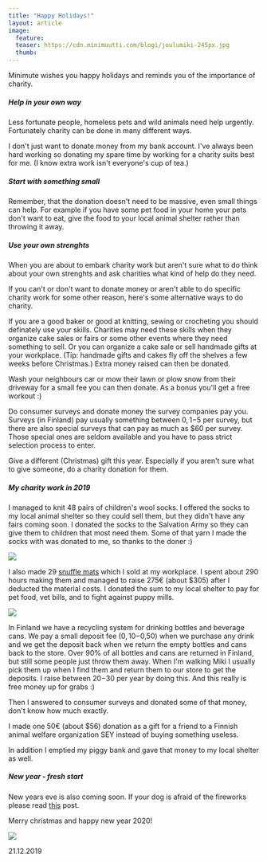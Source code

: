 ```yaml
---
title: "Happy Holidays!"
layout: article
image:
  feature:
  teaser: https://cdn.minimuutti.com/blogi/joulumiki-245px.jpg
  thumb:
---
```


Minimute wishes you happy holidays and reminds you of the importance of charity.

##### Help in your own way

Less fortunate people, homeless pets and wild animals need help urgently. Fortunately charity can be done in many different ways.

I don't just want to donate money from my bank account. I've always been hard working so donating my spare time by working for a charity suits best for me. (I know extra work isn't everyone's cup of tea.)

##### Start with something small

Remember, that the donation doesn't need to be massive, even small things can help. For example if you have some pet food in your home your pets don't want to eat, give the food to your local animal shelter rather than throwing it away. 

##### Use your own strenghts

When you are about to embark charity work but aren't sure what to do think about your own strenghts and ask charities what kind of help do they need.

If you can't or don't want to donate money or aren't able to do specific charity work for some other reason, here's some alternative ways to do charity.

If you are a good baker or good at knitting, sewing or crocheting you should definately use your skills. Charities may need these skills when they organize cake sales or fairs or some other events where they need something to sell. Or you can organize a cake sale or sell handmade gifts at your workplace. (Tip: handmade gifts and cakes fly off the shelves a few weeks before Christmas.) Extra money raised can then be donated.

Wash your neighbours car or mow their lawn or plow snow from their driveway for a small fee you can then donate. As a bonus you'll get a free workout :)

Do consumer surveys and donate money the survey companies pay you. Surveys (in Finland) pay usually something between $0,1-$5 per survey, but there are also special surveys that can pay as much as $60 per survey. Those special ones are seldom available and you have to pass strict selection process to enter.

Give a different (Christmas) gift this year. Especially if you aren't sure what to give someone, do a charity donation for them.

##### My charity work in 2019

I managed to knit 48 pairs of children's wool socks. I offered the socks to my local animal shelter so they could sell them, but they didn't have any fairs coming soon. I donated the socks to the Salvation Army so they can give them to children that most need them. Some of that yarn I made the socks with was donated to me, so thanks to the doner :)

![](https://cdn.minimuutti.com/blogi/DSC02790-800px.jpg)

I also made 29 [snuffle mats](https://minimuutti.com/en/brain-games/snuffle-mat/) which I sold at my workplace. I spent about 290 hours making them and managed to raise 275€ (about $305) after I deducted the material costs. I donated the sum to my local shelter to pay for pet food, vet bills, and to fight against puppy mills.

![](https://cdn.minimuutti.com/blogi/fleecematot-800px.jpg)

In Finland we have a recycling system for drinking bottles and beverage cans. We pay a small deposit fee ($0,10-$0,50) when we purchase any drink and we get the deposit back when we return the empty bottles and cans back to the store. Over 90% of all bottles and cans are returned in Finland, but still some people just throw them away. When I'm walking Miki I usually pick them up when I find them and return them to our store to get the deposits. I raise between $20-$30 per year by doing this. And this really is free money up for grabs :)

Then I answered to consumer surveys and donated some of that money, don't know how much exactly.

I made one 50€ (about $56) donation as a gift for a friend to a Finnish animal welfare organization SEY instead of buying something useless.

In addition I emptied my piggy bank and gave that money to my local shelter as well.

##### New year - fresh start

New years eve is also coming soon. If your dog is afraid of the fireworks please read [this](https://minimuutti.com/en/blog/new-years-eve-and-the-fireworks/) post.

Merry christmas and happy new year 2020!

![](https://cdn.minimuutti.com/blogi/joulumiki-800px.jpg)

21.12.2019